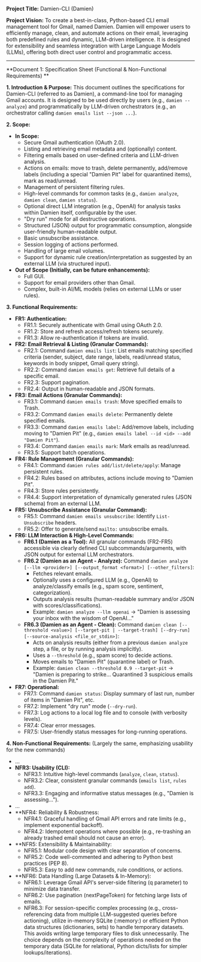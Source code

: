 **Project Title:** Damien-CLI (Damien)

**Project Vision:** To create a best-in-class, Python-based CLI email management tool for Gmail, named Damien. Damien will empower users to efficiently manage, clean, and automate actions on their email, leveraging both predefined rules and dynamic, LLM-driven intelligence. It is designed for extensibility and seamless integration with Large Language Models (LLMs), offering both direct user control and programmatic access.

---

**Document 1: Specification Sheet (Functional & Non-Functional Requirements) **

**1. Introduction & Purpose:**
This document outlines the specifications for Damien-CLI (referred to as Damien), a command-line tool for managing Gmail accounts. It is designed to be used directly by users (e.g., `damien --analyze`) and programmatically by LLM-driven orchestrators (e.g., an orchestrator calling `damien emails list --json ...`).

**2. Scope:**
*   **In Scope:**
    *   Secure Gmail authentication (OAuth 2.0).
    *   Listing and retrieving email metadata and (optionally) content.
    *   Filtering emails based on user-defined criteria and LLM-driven analysis.
    *   Actions on emails: move to trash, delete permanently, add/remove labels (including a special "Damien Pit" label for quarantined items), mark as read/unread.
    *   Management of persistent filtering rules.
    *   High-level commands for common tasks (e.g., `damien analyze`, `damien clean`, `damien status`).
    *   Optional direct LLM integration (e.g., OpenAI) for analysis tasks within Damien itself, configurable by the user.
    *   "Dry run" mode for all destructive operations.
    *   Structured (JSON) output for programmatic consumption, alongside user-friendly human-readable output.
    *   Basic unsubscribe assistance.
    *   Session logging of actions performed.
    *   Handling of large email volumes.
    *   Support for dynamic rule creation/interpretation as suggested by an external LLM (via structured input).
*   **Out of Scope (Initially, can be future enhancements):**
    *   Full GUI.
    *   Support for email providers other than Gmail.
    *   Complex, built-in AI/ML models (relies on external LLMs or user rules).

**3. Functional Requirements:**

*   **FR1: Authentication:** 
    *   FR1.1: Securely authenticate with Gmail using OAuth 2.0.
    *   FR1.2: Store and refresh access/refresh tokens securely.
    *   FR1.3: Allow re-authentication if tokens are invalid.
*   **FR2: Email Retrieval & Listing (Granular Commands):**
    *   FR2.1: Command `damien emails list`: List emails matching specified criteria (sender, subject, date range, labels, read/unread status, keywords in body snippet, Gmail query string).
    *   FR2.2: Command `damien emails get`: Retrieve full details of a specific email.
    *   FR2.3: Support pagination.
    *   FR2.4: Output in human-readable and JSON formats.
*   **FR3: Email Actions (Granular Commands):**
    *   FR3.1: Command `damien emails trash`: Move specified emails to Trash.
    *   FR3.2: Command `damien emails delete`: Permanently delete specified emails.
    *   FR3.3: Command `damien emails label`: Add/remove labels, including moving to "Damien Pit" (e.g., `damien emails label --id <id> --add "Damien Pit"`).
    *   FR3.4: Command `damien emails mark`: Mark emails as read/unread.
    *   FR3.5: Support batch operations.
*   **FR4: Rule Management (Granular Commands):**
    *   FR4.1: Command `damien rules add/list/delete/apply`: Manage persistent rules.
    *   FR4.2: Rules based on attributes, actions include moving to "Damien Pit".
    *   FR4.3: Store rules persistently.
    *   FR4.4: Support interpretation of dynamically generated rules (JSON schema) from an external LLM.
*   **FR5: Unsubscribe Assistance (Granular Command):**
    *   FR5.1: Command `damien emails unsubscribe`: Identify `List-Unsubscribe` headers.
    *   FR5.2: Offer to generate/send `mailto:` unsubscribe emails.
*   **FR6: LLM Interaction & High-Level Commands:**
    *   **FR6.1 (Damien as a Tool):** All granular commands (FR2-FR5) accessible via clearly defined CLI subcommands/arguments, with JSON output for external LLM orchestrators.
    *   **FR6.2 (Damien as an Agent - Analyze):** Command `damien analyze [--llm <provider>] [--output_format <format>] [--other_filters]`:
        *   Fetches relevant emails.
        *   Optionally uses a configured LLM (e.g., OpenAI) to analyze/classify emails (e.g., spam score, sentiment, categorization).
        *   Outputs analysis results (human-readable summary and/or JSON with scores/classifications).
        *   Example: `damien analyze --llm openai` -> "Damien is assessing your inbox with the wisdom of OpenAI..."
    *   **FR6.3 (Damien as an Agent - Clean):** Command `damien clean [--threshold <value>] [--target-pit | --target-trash] [--dry-run] [--source-analysis <file_or_stdin>]`:
        *   Acts on analysis results (either from a previous `damien analyze` step, a file, or by running analysis implicitly).
        *   Uses a `--threshold` (e.g., spam score) to decide actions.
        *   Moves emails to "Damien Pit" (quarantine label) or Trash.
        *   Example: `damien clean --threshold 0.9 --target-pit` -> "Damien is preparing to strike... Quarantined 3 suspicious emails in the Damien Pit."
*   **FR7: Operational:**
    *   FR7.1: Command `damien status`: Display summary of last run, number of items in "Damien Pit", etc.
    *   FR7.2: Implement "dry run" mode (`--dry-run`).
    *   FR7.3: Log actions to a local log file and to console (with verbosity levels).
    *   FR7.4: Clear error messages.
    *   FR7.5: User-friendly status messages for long-running operations.

**4. Non-Functional Requirements:** (Largely the same, emphasizing usability for the new commands)
*   ...
*   **NFR3: Usability (CLI):**
    *   NFR3.1: Intuitive high-level commands (`analyze`, `clean`, `status`).
    *   NFR3.2: Clear, consistent granular commands (`emails list`, `rules add`).
    *   NFR3.3: Engaging and informative status messages (e.g., "Damien is assessing...").
*   ...
*   **NFR4: Reliability & Robustness:
    *   NFR4.1: Graceful handling of Gmail API errors and rate limits (e.g., implement exponential backoff).
    *   NFR4.2: Idempotent operations where possible (e.g., re-trashing an already trashed email should not cause an error).
*   **NFR5: Extensibility & Maintainability:
    *   NFR5.1: Modular code design with clear separation of concerns.
    *   NFR5.2: Code well-commented and adhering to Python best practices (PEP 8).
    *   NFR5.3: Easy to add new commands, rule conditions, or actions.
*   **NFR6: Data Handling (Large Datasets & In-Memory):
    *   NFR6.1: Leverage Gmail API's server-side filtering (q parameter) to minimize data transfer.
    *   NFR6.2: Use pagination (nextPageToken) for fetching large lists of emails.
    *   NFR6.3: For session-specific complex processing (e.g., cross-referencing data from multiple LLM-suggested queries before actioning), utilize in-memory SQLite (:memory:) or efficient Python data structures (dictionaries, sets) to handle temporary datasets. This avoids writing large temporary files to disk unnecessarily. The choice depends on the complexity of operations needed on the temporary data (SQLite for relational, Python dicts/lists for simpler lookups/iterations).